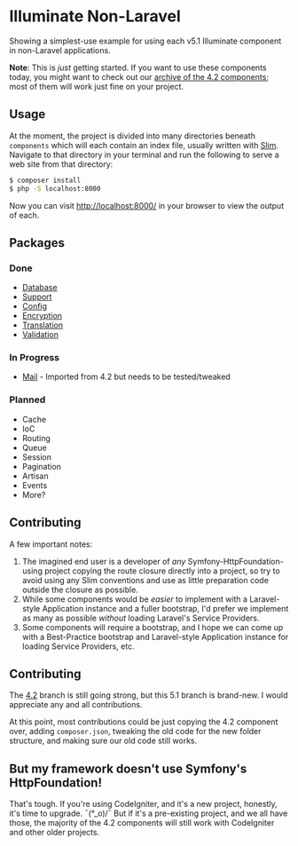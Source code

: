 # Illuminate Non-Laravel

Showing a simplest-use example for using each v5.1 Illuminate component in non-Laravel applications.

**Note**: This is *just* getting started. If you want to use these components today, you might want to check out our [archive of the 4.2 components](https://github.com/mattstauffer/illuminatenonlaravel/tree/4.2); most of them will work just fine on your project.

## Usage
At the moment, the project is divided into many directories beneath `components` which will each contain an index file, usually written with [Slim](http://www.slimframework.com/). Navigate to that directory in your terminal and run the following to serve a web site from that directory:

```bash
$ composer install
$ php -S localhost:8000
```

Now you can visit [http://localhost:8000/](http://localhost:8000/) in your browser to view the output of each.

## Packages

### Done
 * [Database](https://github.com/mattstauffer/IlluminateNonLaravel/tree/master/components/database)
 * [Support](https://github.com/mattstauffer/IlluminateNonLaravel/tree/master/components/support)
 * [Config](https://github.com/mattstauffer/IlluminateNonLaravel/tree/master/components/config)
 * [Encryption](https://github.com/mattstauffer/IlluminateNonLaravel/tree/master/components/encryption)
 * [Translation](https://github.com/mattstauffer/IlluminateNonLaravel/tree/master/components/translation)
 * [Validation](https://github.com/mattstauffer/IlluminateNonLaravel/tree/master/components/validation)

### In Progress
 * [Mail](https://github.com/mattstauffer/IlluminateNonLaravel/tree/components/mail) - Imported from 4.2 but needs to be tested/tweaked

### Planned
 * Cache
 * IoC
 * Routing
 * Queue
 * Session
 * Pagination
 * Artisan
 * Events
 * More?

## Contributing
A few important notes:

 1. The imagined end user is a developer of *any* Symfony-HttpFoundation-using project copying the route closure directly into a project, so try to avoid using any Slim conventions and use as little preparation code outside the closure as possible.
 2. While some components would be *easier* to implement with a Laravel-style Application instance and a fuller bootstrap, I'd prefer we implement as many as possible *without* loading Laravel's Service Providers.
 3. Some components will require a bootstrap, and I hope we can come up with a Best-Practice bootstrap and Laravel-style Application instance for loading Service Providers, etc.

## Contributing
The [4.2](https://github.com/mattstauffer/illuminatenonlaravel/tree/4.2) branch is still going strong, but this 5.1 branch is brand-new. I would appreciate any and all contributions.

At this point, most contributions could be just copying the 4.2 component over, adding `composer.json`, tweaking the old code for the new folder structure, and making sure our old code still works.

## But my framework doesn't use Symfony's HttpFoundation!
That's tough. If you're using CodeIgniter, and it's a new project, honestly, it's time to upgrade. ¯\(°_o)/¯ But if it's a pre-existing project, and we all have those, the majority of the 4.2 components will still work with CodeIgniter and other older projects.
